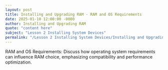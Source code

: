 ```yaml
---
layout: post
title: Installing and Upgrading RAM - RAM and OS Requirements
date: 2025-01-10 12:00:00 -0000
author: Installing and Upgrading RAM
quote: "content here"
subject: "Lesson 2 Installing System Devices"
permalink: "/Lesson 2 Installing System Devices/Installing and Upgrading RAM/Installing and Upgrading RAM - RAM and OS Requirements"
---
```


RAM and OS Requirements: Discuss how operating system requirements can influence RAM choice, emphasizing compatibility and performance optimization.

